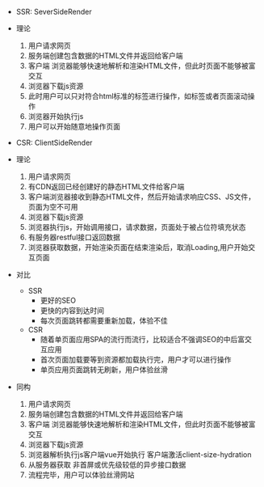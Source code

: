 - SSR: SeverSideRender
- 理论
  1. 用户请求网页
  2. 服务端创建包含数据的HTML文件并返回给客户端
  3. 客户端 浏览器能够快速地解析和渲染HTML文件，但此时页面不能够被富交互
  4. 浏览器下载js资源
  5. 此时用户可以只对符合html标准的标签进行操作，如<a>标签或者页面滚动操作
  6. 浏览器开始执行js
  7. 用户可以开始随意地操作页面


- CSR: ClientSideRender
- 理论
  1. 用户请求网页
  2. 有CDN返回已经创建好的静态HTML文件给客户端
  3. 客户端浏览器接收到静态HTML文件，然后开始请求响应CSS、JS文件，页面为空不可用
  4. 浏览器下载js资源
  5. 浏览器执行js，开始调用接口，请求数据，页面处于被占位符填充状态
  6. 有服务器restful接口返回数据
  7. 浏览器获取数据，开始渲染页面在结束渲染后，取消Loading,用户开始交互页面

- 对比
  - SSR
    - 更好的SEO
    - 更快的内容到达时间
    - 每次页面跳转都需要重新加载，体验不佳
  - CSR
    - 随着单页面应用SPA的流行而流行，比较适合不强调SEO的中后富交互应用
    - 首次页面加载要等到资源都加载执行完，用户才可以进行操作
    - 单页应用页面跳转无刷新，用户体验丝滑

- 同构
  1. 用户请求网页
  2. 服务端创建包含数据的HTML文件并返回给客户端
  3. 客户端 浏览器能够快速地解析和渲染HTML文件，但此时页面不能够被富交互
  4. 浏览器下载js资源
  5. 浏览器解析执行js客户端vue开始执行 客户端激活client-size-hydration
  6. 从服务器获取 非首屏或优先级较低的异步接口数据
  7. 流程完毕，用户可以体验丝滑网站
